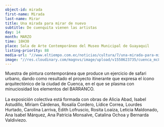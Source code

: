 ```yaml
---
object-id: mirada
first-name: Mirada
last-name: Mirar
title: Una mirada para mirar de nuevo
subtitle: De cuenquita vienen las artistas
day: 14
month: MARZO
time: 18H30
place: Sala de Arte Contemporáneo del Museo Municipal de Guayaquil
listing-priority: 88
media-url: "//www.eltiempo.com.ec/noticias/cultura/7/una-mirada-para-mirar-de-nuevo-con-la-creatividad-de-14-mujeres"
image: "//res.cloudinary.com/magnvs/image/upload/v1550623735/cuenca_mc88dl.jpg"
---
```


Muestra de pintura contemporánea que produce un ejercicio de safari urbano, dando como resultado el proyecto itinerante que expresa el ícono arquitectónico de la ciudad de Cuenca, en el que se plasma con minuciosidad los elementos del BARRANCO.<br /><br />La exposición colectiva está formada con obras de Alicia Abad, Isabel Astudillo, Miriam Cárdenas, Rosalía Cordero, Lídice Correa, Lourdes Hurtado, Carolina Larriva, Edith Lofruscio, Rosita Loaiza, Leticia Maldonado, Ana Isabel Márquez, Ana Patricia Monsalve, Catalina Ochoa y Bernarda Valdiviezo.
